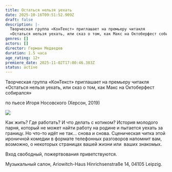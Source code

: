 ```yaml
---
title: Остаться нельзя уехать
date: 2025-10-16T09:51:52.909Z
draft: false
description: |-
  Творческая группа «КонТекст» приглашает на премьеру читакля
  «Остаться нельзя уехать, или сказ о том, как Макс на Октоберфест собирался»
genres: []
actors: []
director: Герман Медведев
duration: 1.5 часа
age_rating: 12+
premiere_date: 2025-11-02T17:00:46.383Z
status: active
---
```

Творческая группа «КонТекст» приглашает на премьеру читакля
«Остаться нельзя уехать, или сказ о том, как Макс на Октоберфест собирался»

по пьесе Игоря Носовского (Херсон, 2019)

![](/images/photo_2025-10-16_11-46-13.jpg)

Как жить? Где работать? И что делать с котиком? История молодого парня, который не может найти работу на родине и пытается уехать за границу. Но что-то идёт не так... снова и снова. Сценическая читка этой ироничной комедии в формате телефонных разговоров напомнит вам, возможно, о некоторых страницах вашей жизни или  ваших знакомых.

Вход свободный, пожертвования приветствуются.

Музыкальный салон, Ariowitch-Haus
Hinrichsenstraße 14, 04105 Leipzig.